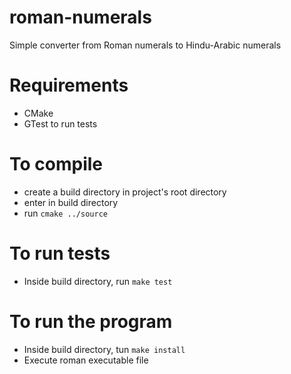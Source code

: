 # roman-numerals
Simple converter from Roman numerals to Hindu-Arabic numerals

# Requirements
* CMake
* GTest to run tests

# To compile
* create a build directory in project's root directory
* enter in build directory
* run `cmake ../source`

# To run tests
* Inside build directory, run `make test`

# To run the program
* Inside build directory, tun `make install`
* Execute roman executable file
